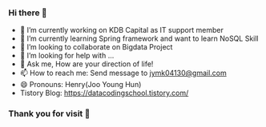 ### Hi there 👋

<!--
**jooyounghun/jooyounghun** is a ✨ _special_ ✨ repository because its `README.md` (this file) appears on your GitHub profile.

Here are some ideas to get you started:
-->

- 🔭 I’m currently working on KDB Capital as IT support member
- 🌱 I’m currently learning Spring framework and want to learn NoSQL Skill
- 👯 I’m looking to collaborate on Bigdata Project
- 🤔 I’m looking for help with ...
- 💬 Ask me, How are your direction of life!
- 📫 How to reach me: Send message to jymk04130@gmail.com
- 😄 Pronouns: Henry(Joo Young Hun)
- Tistory Blog: https://datacodingschool.tistory.com/


### Thank you for visit 👋
